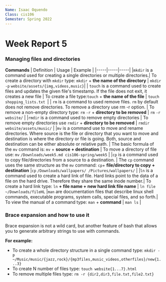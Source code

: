 ```yaml
---
Name: Isaac Oquendo
Class: cis106
Semester: Spring 2022
---
```


# Week Report 5

### Managing files and directories
**Commands**
| Definition | Usage | Example |
|-----|-----|-----|
|`mkdir` is a command used for creating a single directories or multiple directories.| To create a directory with `mkdir` type: `mkdir` + **the name of the directory** | `mkdir` `-p` `website/assets/{img,videos,music}`|
| `touch` is a command used to create files and updates the given file's timestamp. If the file does not exit, it creates a new file | To create a file type:`touch` + **the name of the file** | `touch` `shopping_lists.txt `|
| `rm` is a command to used remove files. `rm` by default does not remove directories. To remove a directory use rm -r option. | To remove a non-empty directory type: `rm` `-r` + **directory to be removed** | `rm` `-r` `website/` |
|`rmdir` is a command used to remove empty directories | To remove empty directories use `rmdir` + **directory to be removed** | `rmdir` `website/assets/music/` |
|`mv` is a command use to move and rename directories. Where source is the file or directory that you want to move and destination is where the directory or file is going. Both, source and destination can be either absolute or relative path. | The basic formula of the `mv` command is: `mv` + **source + destination** | To move a directory of file use: `mv` `/Downloads/week5.md cis106-spring/week5` |
|`cp` is a command used to copy file/directories from a source to a destination. | The `cp` command uses the same structure as the `mv` command: `cp`+ **file/directory to copy + destination** |`cp` `/Downloads/wallpapers/ /Pictures/wallpapers/` |
|`ln` is a command used to create a hard link of file. Hard links point to the data of a file on the hard drive. Therefore they share the same inode number.| To create a hard link type: `ln` **+ file name + new hard link file name** | `ln file ~/Downloads/fileHL`
|`man` are documentation files that describe linux shell commands, executable programs, system calls, special files, and so forth.| To view the manual of a command type: `man` + **command** | `man ls` |

### Brace expansion and how to use it

Brace expansion is not a wild card, but another feature of bash that allows you to generate arbitrary strings to use with commands.

**For example:**

- To create a whole directory structure in a single command type: `mkdir -p ~/Music/music/{jazz,rock}/{mp3files,music_videos,otherfiles}/new{1...3}`
- To create N number of files type:
`touch website{1...7}.html`
- To remove multiple files type:
`rm -r {dir2,dir3,file.txt,file2.txt}`